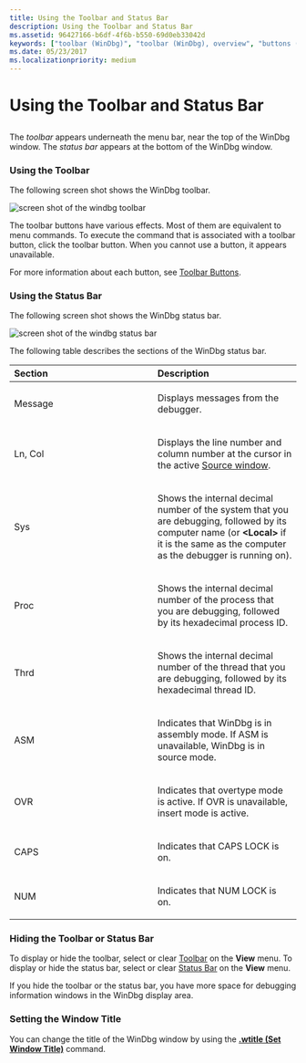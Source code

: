 ```yaml
---
title: Using the Toolbar and Status Bar
description: Using the Toolbar and Status Bar
ms.assetid: 96427166-b6df-4f6b-b550-69d0eb33042d
keywords: ["toolbar (WinDbg)", "toolbar (WinDbg), overview", "buttons (WinDbg Toolbar)", "buttons (WinDbg Toolbar), overview", "status bar", "status bar, overview", "WinDbg, toolbar", "WinDbg, status bar", "WinDbg, buttons"]
ms.date: 05/23/2017
ms.localizationpriority: medium
---
```


# Using the Toolbar and Status Bar


## <span id="ddk_using_the_toolbar_and_status_bar_dbg"></span><span id="DDK_USING_THE_TOOLBAR_AND_STATUS_BAR_DBG"></span>


The *toolbar* appears underneath the menu bar, near the top of the WinDbg window. The *status bar* appears at the bottom of the WinDbg window.

### <span id="using_the_toolbar"></span><span id="USING_THE_TOOLBAR"></span>Using the Toolbar

The following screen shot shows the WinDbg toolbar.

![screen shot of the windbg toolbar](images/toolbar4.png)

The toolbar buttons have various effects. Most of them are equivalent to menu commands. To execute the command that is associated with a toolbar button, click the toolbar button. When you cannot use a button, it appears unavailable.

For more information about each button, see [Toolbar Buttons](toolbar-buttons.md).

### <span id="using_the_status_bar"></span><span id="USING_THE_STATUS_BAR"></span>Using the Status Bar

The following screen shot shows the WinDbg status bar.

![screen shot of the windbg status bar](images/statusbar3.png)

The following table describes the sections of the WinDbg status bar.

<table>
<colgroup>
<col width="50%" />
<col width="50%" />
</colgroup>
<thead>
<tr class="header">
<th align="left">Section</th>
<th align="left">Description</th>
</tr>
</thead>
<tbody>
<tr class="odd">
<td align="left"><p>Message</p></td>
<td align="left"><p>Displays messages from the debugger.</p></td>
</tr>
<tr class="even">
<td align="left"><p>Ln, Col</p></td>
<td align="left"><p>Displays the line number and column number at the cursor in the active <a href="source-window.md" data-raw-source="[Source window](source-window.md)">Source window</a>.</p></td>
</tr>
<tr class="odd">
<td align="left"><p>Sys</p></td>
<td align="left"><p>Shows the internal decimal number of the system that you are debugging, followed by its computer name (or <strong>&lt;Local&gt;</strong> if it is the same as the computer as the debugger is running on).</p></td>
</tr>
<tr class="even">
<td align="left"><p>Proc</p></td>
<td align="left"><p>Shows the internal decimal number of the process that you are debugging, followed by its hexadecimal process ID.</p></td>
</tr>
<tr class="odd">
<td align="left"><p>Thrd</p></td>
<td align="left"><p>Shows the internal decimal number of the thread that you are debugging, followed by its hexadecimal thread ID.</p></td>
</tr>
<tr class="even">
<td align="left"><p>ASM</p></td>
<td align="left"><p>Indicates that WinDbg is in assembly mode. If ASM is unavailable, WinDbg is in source mode.</p></td>
</tr>
<tr class="odd">
<td align="left"><p>OVR</p></td>
<td align="left"><p>Indicates that overtype mode is active. If OVR is unavailable, insert mode is active.</p></td>
</tr>
<tr class="even">
<td align="left"><p>CAPS</p></td>
<td align="left"><p>Indicates that CAPS LOCK is on.</p></td>
</tr>
<tr class="odd">
<td align="left"><p>NUM</p></td>
<td align="left"><p>Indicates that NUM LOCK is on.</p></td>
</tr>
</tbody>
</table>

 

### <span id="hiding_the_toolbar_or_status_bar"></span><span id="HIDING_THE_TOOLBAR_OR_STATUS_BAR"></span>Hiding the Toolbar or Status Bar

To display or hide the toolbar, select or clear [Toolbar](view---toolbar.md) on the **View** menu. To display or hide the status bar, select or clear [Status Bar](view---status-bar.md) on the **View** menu.

If you hide the toolbar or the status bar, you have more space for debugging information windows in the WinDbg display area.

### <span id="setting_the_window_title"></span><span id="SETTING_THE_WINDOW_TITLE"></span>Setting the Window Title

You can change the title of the WinDbg window by using the [**.wtitle (Set Window Title)**](-wtitle--set-window-title-.md) command.

 

 





